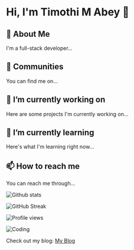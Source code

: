 # Hi, I'm Timothi M Abey 👋

## 🚀 About Me
I'm a full-stack developer...

## 👯 Communities
You can find me on...

## 🔭 I’m currently working on
Here are some projects I'm currently working on...

## 🌱 I’m currently learning
Here's what I'm learning right now...

## 📫 How to reach me
You can reach me through...

![Github stats](https://github-readme-stats.vercel.app/api?username=TimothiMAbey&show_icons=true&theme=radical)

![GitHub Streak](https://github-readme-streak-stats.herokuapp.com/?user=TimothiMAbey&theme=radical)

<img src="https://gpvc.arturio.dev/TimothiMAbey" alt="Profile views"/>


![Coding](https://media.giphy.com/media/Y4ak9Ki2GZCbJxAnJD/giphy.gif)

Check out my blog: [My Blog](https://myblog.com)
